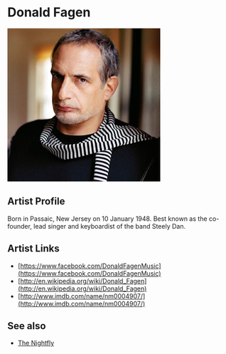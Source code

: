 # Donald Fagen

![](../../assets/artists/Donald_Fagen.png)

## Artist Profile

Born in Passaic, New Jersey on 10 January 1948. Best known as the co-founder, lead singer and keyboardist of the band Steely Dan.

## Artist Links

- [https://www.facebook.com/DonaldFagenMusic](https://www.facebook.com/DonaldFagenMusic)
- [http://en.wikipedia.org/wiki/Donald_Fagen](http://en.wikipedia.org/wiki/Donald_Fagen)
- [http://www.imdb.com/name/nm0004907/](http://www.imdb.com/name/nm0004907/)


## See also

- [The Nightfly](The_Nightfly.md)
